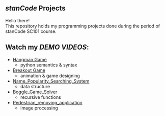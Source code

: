 ## *stanCode* Projects
Hello there!\
This repository holds my programming projects done during the period of stanCode SC101 course.

## Watch my *DEMO VIDEOS*:
- [Hangman Game](https://drive.google.com/file/d/1AtkL8MnjFDd_Kg6vYiNn3Lh41Ml2rjRy/view?usp=sharing)
  - python semantics & syntax
- [Breakout Game](https://drive.google.com/file/d/1Ej5yWa62DE9ItMnI4mwxOW8IjC1IFnni/view?usp=sharing)
  - animation & game designing
- [Name_Popularity_Searching_System](https://drive.google.com/file/d/15njGxR2sIMNQ4ClMTGww27taTkEDm9o7/view?usp=sharing)
  - data structure
- [Boggle_Game_Solver](https://drive.google.com/file/d/1y3Mi3RNpH-a5lXaZVvDFWRkMl6iIQafA/view?usp=sharing)
  - recursive functions
- [Pedestrian_removing_application](https://drive.google.com/file/d/1BMOBX9Eb5QkP5gfB4GcUWVEbEOaWmAhI/view?usp=sharing)
  - image processing
